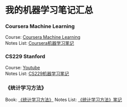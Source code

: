 # 我的机器学习笔记汇总
### Coursera Machine Learning
Course: [Coursera Machine Learning](https://www.coursera.org/learn/machine-learning/home/welcome)  
Notes List: [Coursera机器学习笔记](https://github.com/daniellaah/Machine-Learning-Notes/blob/master/Coursera-Machine-Learning.md)

### CS229 Stanford
Course: [Youtube](https://www.youtube.com/playlist?list=PLA89DCFA6ADACE599)  
Notes List: [CS229机器学习笔记](https://github.com/daniellaah/Machine-Learning-Notes/blob/master/cs229.md)

### 《统计学习方法》
Book: [《统计学习方法》](https://book.douban.com/subject/10590856/)
Notes List: [《统计学习方法》笔记](https://github.com/daniellaah/Machine-Learning-Notes/blob/master/%E7%BB%9F%E8%AE%A1%E5%AD%A6%E4%B9%A0%E6%96%B9%E6%B3%95.md)










